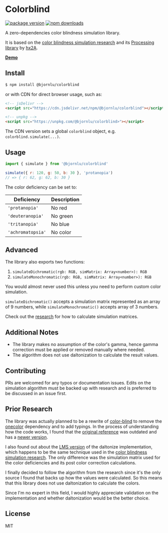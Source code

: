 # Colorblind

[![package version](https://img.shields.io/npm/v/@bjornlu/colorblind)](https://www.npmjs.com/package/@bjornlu/colorblind)
[![npm downloads](https://img.shields.io/npm/dm/@bjornlu/colorblind)](https://www.npmjs.com/package/@bjornlu/colorblind)

A zero-dependencies color blindness simulation library.

It is based on the [color blindness simulation research](https://ixora.io/projects/colorblindness/color-blindness-simulation-research/) and its [Processing library](https://github.com/hx2A/ColorBlindness) by [hx2A](https://github.com/hx2A).

[**Demo**](https://bluwy.github.io/colorblind)

## Install

```bash
$ npm install @bjornlu/colorblind
```

or with CDN for direct browser usage, such as:

```html
<!-- jsDelivr -->
<script src="https://cdn.jsdelivr.net/npm/@bjornlu/colorblind"></script>

<!-- unpkg -->
<script src="https://unpkg.com/@bjornlu/colorblind>"></script>
```

The CDN version sets a global `colorblind` object, e.g. `colorblind.simulate(...)`.

## Usage

```js
import { simulate } from '@bjornlu/colorblind'

simulate({ r: 120, g: 50, b: 30 }, 'protanopia')
// => { r: 62, g: 62, b: 30 }
```

The color deficiency can be set to:

| Deficiency        | Description |
| ----------------- | ----------- |
| `'protanopia'`    | No red      |
| `'deuteranopia'`  | No green    |
| `'tritanopia'`    | No blue     |
| `'achromatopsia'` | No color    |

## Advanced

The library also exports two functions:

1. `simulateDichromatic(rgb: RGB, simMatrix: Array<number>): RGB`
2. `simulateMonochromatic(rgb: RGB, simMatrix: Array<number>): RGB`

You would almost never used this unless you need to perform custom color simulation.

`simulateDichromatic()` accepts a simulation matrix represented as an array of 9 numbers, while `simulateMonochromatic()` accepts array of 3 numbers.

Check out the [research](https://ixora.io/projects/colorblindness/color-blindness-simulation-research/) for how to calculate simulation matrices.

## Additional Notes

- The library makes no assumption of the color's gamma, hence gamma correction must be applied or removed manually where needed.
- The algorithm does not use daltonization to calculate the result values.

## Contributing

PRs are welcomed for any typos or documentation issues. Edits on the simulation algorithm must be backed up with research and is preferred to be discussed in an issue first.

## Prior Research

The library was actually planned to be a rewrite of [color-blind](https://github.com/skratchdot/color-blind) to remove the [onecolor](https://github.com/One-com/one-color) dependency and to add typings. In the process of understanding how the code works, I found that the [original reference](https://galactic.ink/sphere/js/Color.Blind.js) was outdated and has a [newer version](https://galactic.ink/labs/Color-Vision/Javascript/Color.Vision.Simulate.js).

I also found out about the [LMS version](https://galactic.ink/labs/Color-Vision/Javascript/Color.Vision.Daltonize.js) of the daltonize implementation, which happens to be the same technique used in the [color blindness simulation research](https://ixora.io/projects/colorblindness/color-blindness-simulation-research/). The only difference was the simulation matrix used for the color deficiencies and its post color correction calculations.

I finally decided to follow the algorithm from the research since it's the only source I found that backs up how the values were calculated. So this means that this library does not use daltonization to calculate the colors.

Since I'm no expert in this field, I would highly appreciate validation on the implementation and whether daltonization would be the better choice.

## License

MIT

